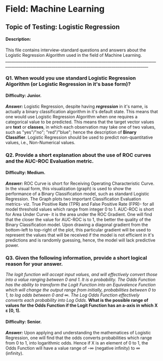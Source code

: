 # Field: Machine Learning

## Topic of Testing: Logistic Regression

#### Description:
This file contains interview-standard questions and answers about the Logistic Regression Algorithm used in the field of Machine Learning.
*________________________________________________________________________________________________________________________________________________________*

### Q1. When would you use standard Logistic Regression Algorithm (or Logistic Regression in it's base form)?
#### Difficulty: Junior.
__*Answer:*__ Logistic Regression, despite having __*regression*__ in it's name, is actually a binary classification algorithm in it's default state. This means that one
would use Logistic Regression Algorithm when one requires a categorical value to be predicted. This means that the target vector values are __text__ or __classes__, in which
each observation may take one of two values, such as "yes"/"no"; "red"/"blue"; hence the description of __Binary Classifier__. Logistic Regression should be used to predict
non-quantitative values, i.e., Non-Numerical values.

### Q2. Provide a short explanation about the use of ROC curves and the AUC-ROC Evaluation metric.
#### Difficulty: Medium.
__*Answer:*__ ROC Curve is short for Receiving Operating Characteristic Curve. In the visual form, this visualization (graph) is used to show the performance of a Binary
Classification model, such as standard Logistic Regression. The Graph plots two important Classification Evaluation metrics- viz. True Positive Rate (TPR) and False Positive
Rate (FPR)- for all model threshold values which range from integer 0 to 1. AUC-ROC is short for Area Under Curve- it is the area under the ROC Gradient. One will find that
the closer the value for AUC-ROC is to 1, the better the quality of the Binary Classification model. Upon drawing a diagonal gradient from the bottom-left to top-right of
the plot, this particular gradient will be used to represent the values that will be received if the model is not efficient in it's predictions and is randomly guessing,
hence, the model will lack predictive power.

### Q3. Given the following information, provide a short logical reason for your answer. 
_The logit function will accept input values, and will effectively convert those into a value ranging between 0 and 1. It is a probability. The Odds Function has
the ability to transform the Logit Function into an Equivalence Function which will change the output range from initially, probabilities between 0 to 1, to log
odds between 0 and ∞. The Log Odds Function effectively converts each probability into Log Odds._ **What is the possible range of values for the Odds Function
if the Logit Function has an a-axis in which X ε [0, 1].**
#### Difficulty: Senior.
__*Answer:*__  Upon applying and understanding the mathematices of Logistic Regression, one will find that the odds converts probabilities which range from 0 to 1, into
logarithmic odds. Hence if X is an element of 0 to 1, the Odds Function will have a value range of -∞ (negative infinity) to ∞ (infinity).


